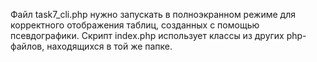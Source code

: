 Файл task7_cli.php нужно запускать в полноэкранном режиме для корректного отображения таблиц, созданных с помощью псевдографики.
Скрипт index.php использует классы из других php-файлов, находящихся в той же папке.